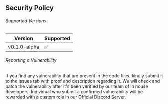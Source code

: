 ## Security Policy

###### Supported Versions

|    Version     |      Supported     |
| -------------- | ------------------ |
| v0.1.0-alpha   | :white_check_mark: |

###### Reporting a Vulnerability

If you find any vulnerability that are present in the code files, kindly submit it to the Issues tab with proof and description regarding it.
We will check and patch the vulnerability after it's been verified by our team of in house developers.
Individual who submit a confirmed vulnerability will be rewarded with a custom role in our Official Discord Server.
